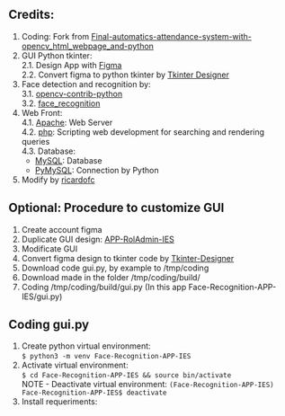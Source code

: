 ## Credits:
1. Coding: Fork from [Final-automatics-attendance-system-with-opencv_html_webpage_and-python](https://github.com/harishkumawat2610/Final-automatics-attendance-system-with-opencv_html_webpage_and-python)
2. GUI Python tkinter:  
  2.1. Design App with [Figma](https://www.figma.com)  
  2.2. Convert figma to python tkinter by [Tkinter Designer](https://github.com/ParthJadhav/Tkinter-Designer/blob/master/docs/instructions.md#getting-started-2)  
3. Face detection and recognition by:  
  3.1. [opencv-contrib-python](https://pypi.org/project/opencv-contrib-python/)  
  3.2. [face_recognition](https://github.com/ageitgey/face_recognition)  
4. Web Front:   
  4.1. [Apache](https://httpd.apache.org/): Web Server   
  4.2. [php](https://www.php.net/): Scripting web development for searching and rendering queries  
  4.3. Database:    
    * [MySQL](https://www.mysql.com): Database  
    * [PyMySQL](https://pypi.org/project/PyMySQL/): Connection by Python  
5. Modify by [ricardofc](https://github.com/ricardofc/)

## Optional: Procedure to customize GUI
1. Create account figma  
2. Duplicate GUI design: [APP-RolAdmin-IES](https://www.figma.com/community/file/1052732489281648788)  
3. Modificate GUI  
4. Convert figma design to tkinter code by [Tkinter-Designer](https://github.com/ParthJadhav/Tkinter-Designer/blob/master/docs/instructions.md#Using-Tkinter-Designer)  
5. Download code gui.py, by example to /tmp/coding  
6. Download made in the folder /tmp/coding/build/  
7. Coding /tmp/coding/build/gui.py (In this app Face-Recognition-APP-IES/gui.py)

## Coding gui.py
1. Create python virtual environment:  
  `$ python3 -m venv Face-Recognition-APP-IES`  
2. Activate virtual environment:  
  `$ cd Face-Recognition-APP-IES && source bin/activate`  
  NOTE - Deactivate virtual environment: `(Face-Recognition-APP-IES) Face-Recognition-APP-IES$ deactivate`  
3. Install requeriments:  
